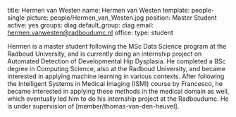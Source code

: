 title: Hermen van Westen
name: Hermen van Westen
template: people-single
picture: people/Hermen_van_Westen.jpg
position: Master Student
active: yes
groups: diag
default_group: diag
email: hermen.vanwesten@radboudumc.nl
office: 
type: student

Hermen is a master student following the MSc Data Science program at the Radboud University, and is currently doing an internship project on Automated Detection of Developmental Hip Dysplasia. He completed a BSc degree in Computing Science, also at the Radboud University, and became interested in applying machine learning in various contexts. After following the Intelligent Systems in Medical Imaging (ISMI) course by Francesco, he became interested in applying these methods in the medical domain as well, which eventually led him to do his internship project at the Radboudumc. He is under supervision of [member/thomas-van-den-heuvel].